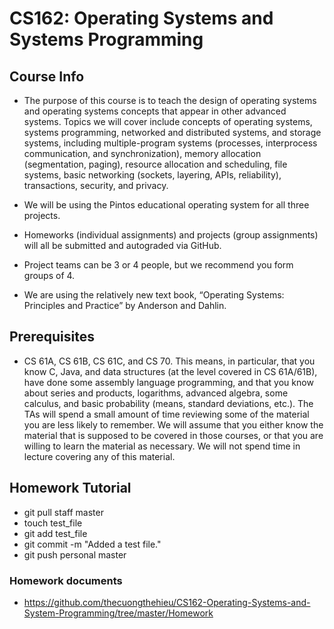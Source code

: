 # CS162: Operating Systems and Systems Programming
## Course Info
- The purpose of this course is to teach the design of operating systems and operating systems concepts that appear in other advanced systems. Topics we will cover include concepts of operating systems, systems programming, networked and distributed systems, and storage systems, including multiple-program systems (processes, interprocess communication, and synchronization), memory allocation (segmentation, paging), resource allocation and scheduling, file systems, basic networking (sockets, layering, APIs, reliability), transactions, security, and privacy.

- We will be using the Pintos educational operating system for all three projects.

- Homeworks (individual assignments) and projects (group assignments) will all be submitted and autograded via GitHub.

- Project teams can be 3 or 4 people, but we recommend you form groups of 4.

- We are using the relatively new text book, “Operating Systems: Principles and Practice” by Anderson and Dahlin.

## Prerequisites
- CS 61A, CS 61B, CS 61C, and CS 70. This means, in particular, that you know C, Java, and data structures (at the level covered in CS 61A/61B), have done some assembly language programming, and that you know about series and products, logarithms, advanced algebra, some calculus, and basic probability (means, standard deviations, etc.). The TAs will spend a small amount of time reviewing some of the material you are less likely to remember. We will assume that you either know the material that is supposed to be covered in those courses, or that you are willing to learn the material as necessary. We will not spend time in lecture covering any of this material.

## Homework Tutorial
  - git pull staff master
  - touch test_file
  - git add test_file
  - git commit -m "Added a test file."
  - git push personal master

### Homework documents
  - https://github.com/thecuongthehieu/CS162-Operating-Systems-and-System-Programming/tree/master/Homework
